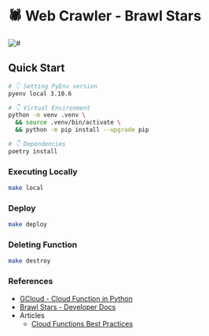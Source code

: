# 🕷 Web Crawler - Brawl Stars

![#](https://img.shields.io/badge/python-3.10.6-blue.svg?logo=python&logoColor=white)

## Quick Start

```bash
# 👇 Setting PyEnv version
pyenv local 3.10.6

# 👇 Virtual Environment
python -m venv .venv \
  && source .venv/bin/activate \
  && python -m pip install --upgrade pip

# 👇 Dependencies
poetry install
```

### Executing Locally

```bash
make local
```

### Deploy

```bash
make deploy
```

### Deleting Function

```bash
make destroy
```

### References

- [GCloud - Cloud Function in Python](https://codelabs.developers.google.com/codelabs/cloud-functions-python-http)
- [Brawl Stars - Developer Docs](https://developer.brawlstars.com)
- Articles
  - [Cloud Functions Best Practices](https://medium.com/google-cloud/cloud-functions-best-practices-1-4-get-the-environment-ready-af666af89f62)
